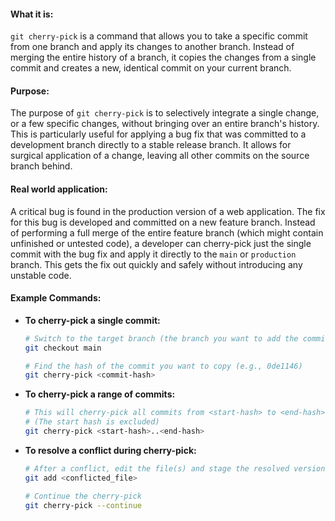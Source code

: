 #### **What it is:**

`git cherry-pick` is a command that allows you to take a specific commit from one branch and apply its changes to another branch. Instead of merging the entire history of a branch, it copies the changes from a single commit and creates a new, identical commit on your current branch.

#### **Purpose:**

The purpose of `git cherry-pick` is to selectively integrate a single change, or a few specific changes, without bringing over an entire branch's history. This is particularly useful for applying a bug fix that was committed to a development branch directly to a stable release branch. It allows for surgical application of a change, leaving all other commits on the source branch behind.

#### **Real world application:**

A critical bug is found in the production version of a web application. The fix for this bug is developed and committed on a new feature branch. Instead of performing a full merge of the entire feature branch (which might contain unfinished or untested code), a developer can cherry-pick just the single commit with the bug fix and apply it directly to the `main` or `production` branch. This gets the fix out quickly and safely without introducing any unstable code.

#### **Example Commands:**

- **To cherry-pick a single commit:**

    ```bash
    # Switch to the target branch (the branch you want to add the commit to)
    git checkout main
    
    # Find the hash of the commit you want to copy (e.g., 0de1146)
    git cherry-pick <commit-hash>
    ```

- **To cherry-pick a range of commits:**

    ```bash
    # This will cherry-pick all commits from <start-hash> to <end-hash>
    # (The start hash is excluded)
    git cherry-pick <start-hash>..<end-hash>
    ```

- **To resolve a conflict during cherry-pick:**

    ```bash
    # After a conflict, edit the file(s) and stage the resolved version
    git add <conflicted_file>
    
    # Continue the cherry-pick
    git cherry-pick --continue
    ```